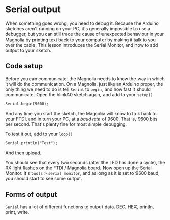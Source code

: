 # Serial output

When something goes wrong, you need to debug it. Because the Arduino sketches aren't running on your PC, it's generally impossible to use a debugger, but you can still trace the cause of unexpected behaviour in your Magnolia by printing text back to your computer by making it talk to you over the cable. This lesson introduces the Serial Monitor, and how to add output to your sketch.

## Code setup

Before you can communicate, the Magnolia needs to know the way in which it will do the communication. On a Magnolia, just like an Arduino proper, the only thing we need to do is tell `Serial` to `begin`, and how fast it should communicate. Open the blinkA0 sketch again, and add to your `setup()`

    Serial.begin(9600);

And any time you start the sketch, the Magnolia will know to talk back to your FTDI, and in turn your PC, at a *baud rate* of 9600. That is, 9600 bits per second. That's plenty fine for most simple debugging.

To test it out, add to your `loop()`

    Serial.println("Test");

And then upload.

You should see that every two seconds (after the LED has done a cycle), the RX light flashes on the FTDI / Magnolia board. Now open up the Serial Monitor. It's `tools` > `serial monitor`, and as long as it is set to 9600 baud, you should start to see some output.

## Forms of output

`Serial` has a lot of different functions to output data.
DEC, HEX, println, print, write.
